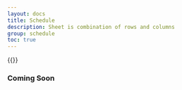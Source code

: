 ```yaml
---
layout: docs
title: Schedule
description: Sheet is combination of rows and columns
group: schedule
toc: true
---
```


{{<img schedule.png>}}

### Coming Soon